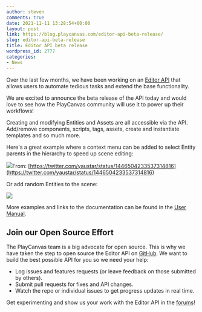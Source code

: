 ```yaml
---
author: steven
comments: true
date: 2021-11-11 13:28:54+00:00
layout: post
link: https://blog.playcanvas.com/editor-api-beta-release/
slug: editor-api-beta-release
title: Editor API beta release
wordpress_id: 2777
categories:
- News
---
```





Over the last few months, we have been working on an [Editor API](https://developer.playcanvas.com/en/user-manual/designer/editor-api/) that allows users to automate tedious tasks and extend the base functionality.







We are excited to announce the beta release of the API today and would love to see how the PlayCanvas community will use it to power up their workflows!







Creating and modifying Entities and Assets are all accessible via the API. Add/remove components, scripts, tags, assets, create and instantiate templates and so much more.  







Here's a great example where a context menu can be added to select Entity parents in the hierarchy to speed up scene editing:





[![](https://blog.playcanvas.com/wp-content/uploads/2021/11/select-hierarchy-parents.gif)](https://blog.playcanvas.com/wp-content/uploads/2021/11/select-hierarchy-parents.gif)From: [https://twitter.com/yaustar/status/1446504233537314816](https://twitter.com/yaustar/status/1446504233537314816)





Or add random Entities to the scene:





[![](https://blog.playcanvas.com/wp-content/uploads/2021/11/generate-boxes-playcanvas-editior-api-1.gif)](https://blog.playcanvas.com/wp-content/uploads/2021/11/generate-boxes-playcanvas-editior-api-1.gif)





More examples and links to the documentation can be found in the [User Manual](https://developer.playcanvas.com/en/user-manual/designer/editor-api/). 







## Join our Open Source Effort







The PlayCanvas team is a big advocate for open source. This is why we have taken the step to open source the Editor API on [GitHub](https://github.com/playcanvas/editor-api). We want to build the best possible API for you so we need your help:







  * Log issues and features requests (or leave feedback on those submitted by others).
  * Submit pull requests for fixes and API changes.
  * Watch the repo or individual issues to get progress updates in real time.






Get experimenting and show us your work with the Editor API in the [forums](https://forum.playcanvas.com/)!



